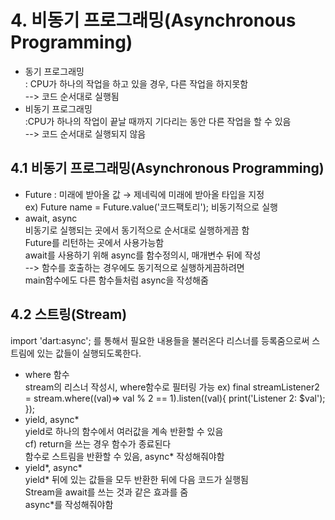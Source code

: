 # 4. 비동기 프로그래밍(Asynchronous Programming)
* 동기 프로그래밍   
: CPU가 하나의 작업을 하고 있을 경우, 다른 작업을 하지못함   
--> 코드 순서대로 실행됨   
* 비동기 프로그래밍   
:CPU가 하나의 작업이 끝날 때까지 기다리는 동안 다른 작업을 할 수 있음   
--> 코드 순서대로 실행되지 않음   
## 4.1 비동기 프로그래밍(Asynchronous Programming)
* Future : 미래에 받아올 값 → 제네릭에 미래에 받아올 타입을 지정   
ex) Future<String> name = Future.value('코드팩토리');
비동기적으로 실행
* await, async   
비동기로 실행되는 곳에서 동기적으로 순서대로 실행하게끔 함   
Future를 리턴하는 곳에서 사용가능함   
await를 사용하기 위해 async를 함수정의시, 매개변수 뒤에 작성   
--> 함수를 호출하는 경우에도 동기적으로 실행하게끔하려면   
main함수에도 다른 함수들처럼 async을 작성해줌
## 4.2 스트링(Stream)
import 'dart:async'; 를 통해서 필요한 내용들을 불러온다
리스너를 등록줌으로써 스트림에 있는 값들이 실행되도록한다.
* where 함수   
stream의 리스너 작성시, where함수로 필터링 가능
ex) final streamListener2 = stream.where((val)=> val % 2 == 1).listen((val){
    print('Listener 2: $val');
  });
* yield, async*   
yield로 하나의 함수에서 여러값을 계속 반환할 수 있음   
cf) return을 쓰는 경우 함수가 종료된다   
함수로 스트림을 반환할 수 있음,  async* 작성해줘야함   
* yield*, async*   
yield* 뒤에 있는 값들을 모두 반환한 뒤에 다음 코드가 실행됨   
Stream을 await를 쓰는 것과 같은 효과를 줌   
async*를 작성해줘야함
